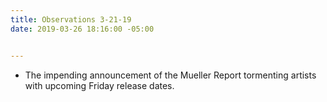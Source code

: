 ```yaml
---
title: Observations 3-21-19
date: 2019-03-26 18:16:00 -05:00


---
```


- The impending announcement of the Mueller Report tormenting artists with upcoming Friday release dates.